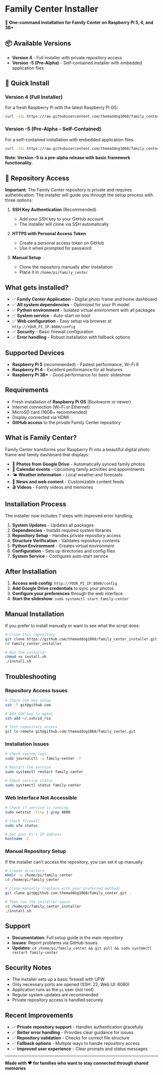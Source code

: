 # Family Center Installer

🍓 **One-command installation for Family Center on Raspberry Pi 5, 4, and 3B+**

## 📦 Available Versions

- **Version 4** - Full installer with private repository access
- **Version -5 (Pre-Alpha)** - Self-contained installer with embedded application files

## 🚀 Quick Install

### Version 4 (Full Installer)
For a fresh Raspberry Pi with the latest Raspberry Pi OS:

```bash
curl -sSL https://raw.githubusercontent.com/themaddog1068/family_center_installer/main/install.sh | bash
```

### Version -5 (Pre-Alpha - Self-Contained)
For a self-contained installation with embedded application files:

```bash
curl -sSL https://raw.githubusercontent.com/themaddog1068/family_center_installer/main/install_v-5.sh | bash
```

**Note: Version -5 is a pre-alpha release with basic framework functionality.**

## 🔐 Repository Access

**Important**: The Family Center repository is private and requires authentication. The installer will guide you through the setup process with three options:

1. **SSH Key Authentication** (Recommended)
   - Add your SSH key to your GitHub account
   - The installer will clone via SSH automatically

2. **HTTPS with Personal Access Token**
   - Create a personal access token on GitHub
   - Use it when prompted for password

3. **Manual Setup**
   - Clone the repository manually after installation
   - Place it in `/home/pi/family_center`

## What gets installed?

- ✅ **Family Center Application** - Digital photo frame and home dashboard
- ✅ **All system dependencies** - Optimized for your Pi model
- ✅ **Python environment** - Isolated virtual environment with all packages
- ✅ **System service** - Auto-start on boot
- ✅ **Web configuration** - Easy setup via browser at `http://YOUR_PI_IP:8080/config`
- ✅ **Security** - Basic firewall configuration
- ✅ **Error handling** - Robust installation with fallback options

## Supported Devices

- **Raspberry Pi 5** (recommended) - Fastest performance, Wi-Fi 6
- **Raspberry Pi 4** - Excellent performance for all features  
- **Raspberry Pi 3B+** - Good performance for basic slideshow

## Requirements

- Fresh installation of **Raspberry Pi OS** (Bookworm or newer)
- Internet connection (Wi-Fi or Ethernet)
- MicroSD card (16GB+ recommended)
- Display connected via HDMI
- **GitHub access** to the private Family Center repository

## What is Family Center?

Family Center transforms your Raspberry Pi into a beautiful digital photo frame and family dashboard that displays:

- 📸 **Photos from Google Drive** - Automatically synced family photos
- 📅 **Calendar events** - Upcoming family activities and appointments  
- 🌤️ **Weather information** - Local weather and forecasts
- 📰 **News and web content** - Customizable content feeds
- 🎬 **Videos** - Family videos and memories

## Installation Process

The installer now includes 7 steps with improved error handling:

1. **System Updates** - Updates all packages
2. **Dependencies** - Installs required system libraries
3. **Repository Setup** - Handles private repository access
4. **Structure Verification** - Validates repository contents
5. **Python Environment** - Creates virtual environment
6. **Configuration** - Sets up directories and config files
7. **System Service** - Configures auto-start service

## After Installation

1. **Access web config**: `http://YOUR_PI_IP:8080/config`
2. **Add Google Drive credentials** to sync your photos
3. **Configure your preferences** through the web interface
4. **Start the slideshow**: `sudo systemctl start family-center`

## Manual Installation

If you prefer to install manually or want to see what the script does:

```bash
# Clone this repository
git clone https://github.com/themaddog1068/family_center_installer.git
cd family_center_installer

# Run the installer
chmod +x install.sh
./install.sh
```

## Troubleshooting

### Repository Access Issues
```bash
# Check SSH key setup
ssh -T git@github.com

# Add SSH key to agent
ssh-add ~/.ssh/id_rsa

# Test repository access
git ls-remote git@github.com:themaddog1068/family_center.git
```

### Installation Issues
```bash
# Check system logs
sudo journalctl -u family-center -f

# Restart the service
sudo systemctl restart family-center

# Check service status
sudo systemctl status family-center
```

### Web Interface Not Accessible
```bash
# Check if service is running
sudo netstat -tlnp | grep 8080

# Check firewall
sudo ufw status

# Get your Pi's IP address
hostname -I
```

### Manual Repository Setup
If the installer can't access the repository, you can set it up manually:

```bash
# Create directory
mkdir -p /home/pi/family_center
cd /home/pi/family_center

# Clone manually (replace with your preferred method)
git clone git@github.com:themaddog1068/family_center.git .

# Then run the installer again
cd /home/pi/family_center_installer
./install.sh
```

## Support

- **Documentation**: Full setup guide in the main repository
- **Issues**: Report problems via GitHub issues
- **Updates**: `cd /home/pi/family_center && git pull && sudo systemctl restart family-center`

## Security Notes

- The installer sets up a basic firewall with UFW
- Only necessary ports are opened (SSH: 22, Web UI: 8080)
- Application runs as the `pi` user (not root)
- Regular system updates are recommended
- Private repository access is handled securely

## Recent Improvements

- ✅ **Private repository support** - Handles authentication gracefully
- ✅ **Better error handling** - Provides clear guidance for issues
- ✅ **Repository validation** - Checks for correct file structure
- ✅ **Fallback options** - Multiple ways to handle repository access
- ✅ **Improved user experience** - Clear prompts and status messages

---

**Made with ❤️ for families who want to stay connected through shared memories**
